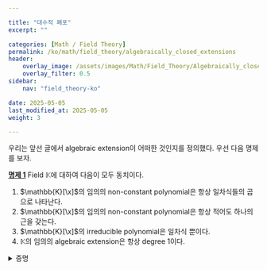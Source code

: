 ```yaml
---

title: "대수적 폐포"
excerpt: ""

categories: [Math / Field Theory]
permalink: /ko/math/field_theory/algebraically_closed_extensions
header:
    overlay_image: /assets/images/Math/Field_Theory/Algebraically_closed_extensions.png
    overlay_filter: 0.5
sidebar: 
    nav: "field_theory-ko"

date: 2025-05-05
last_modified_at: 2025-05-05
weight: 3

---
```


우리는 앞선 글에서 algebraic extension이 어떠한 것인지를 정의했다. 우선 다음 명제를 보자.

<div class="proposition" markdown="1">

<ins id="prop1">**명제 1**</ins> Field $\mathbb{K}$에 대하여 다음이 모두 동치이다. 

1. $\mathbb{K}[\x]$의 임의의 non-constant polynomial은 항상 일차식들의 곱으로 나타난다. 
2. $\mathbb{K}[\x]$의 임의의 non-constant polynomial은 항상 적어도 하나의 근을 갖는다. 
3. $\mathbb{K}[\x]$의 irreducible polynomial은 일차식 뿐이다. 
4. $\mathbb{K}$의 임의의 algebraic extension은 항상 degree $1$이다. 

</div>
<details class="proof" markdown="1">
<summary>증명</summary>

우선 첫째 조건과 둘째 조건이 동치임은 자명하다. 만일 첫째 조건이 성립한다면 셋째 조건이 성립하는 것은 

</details>